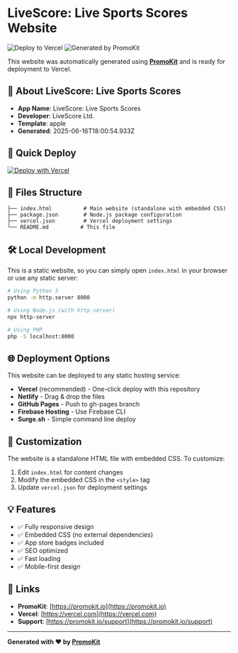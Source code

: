 # LiveScore: Live Sports Scores Website

![Deploy to Vercel](https://img.shields.io/badge/Deploy%20to-Vercel-black?style=for-the-badge&logo=vercel)
![Generated by PromoKit](https://img.shields.io/badge/Generated%20by-PromoKit-blue?style=for-the-badge)

This website was automatically generated using **[PromoKit](https://promokit.io)** and is ready for deployment to Vercel.

## 📱 About LiveScore: Live Sports Scores

- **App Name**: LiveScore: Live Sports Scores
- **Developer**: LiveScore Ltd.
- **Template**: apple
- **Generated**: 2025-06-16T18:00:54.933Z

## 🚀 Quick Deploy

[![Deploy with Vercel](https://vercel.com/button)](https://vercel.com/new/clone?repository-url=https://apps.apple.com/us/app/livescore-live-sports-scores/id356928178?uo=4)

## 📁 Files Structure

```
├── index.html          # Main website (standalone with embedded CSS)
├── package.json        # Node.js package configuration  
├── vercel.json         # Vercel deployment settings
└── README.md          # This file
```

## 🛠 Local Development

This is a static website, so you can simply open `index.html` in your browser or use any static server:

```bash
# Using Python 3
python -m http.server 8000

# Using Node.js (with http-server)
npx http-server

# Using PHP
php -S localhost:8000
```

## 🌐 Deployment Options

This website can be deployed to any static hosting service:

- **Vercel** (recommended) - One-click deploy with this repository
- **Netlify** - Drag & drop the files
- **GitHub Pages** - Push to gh-pages branch
- **Firebase Hosting** - Use Firebase CLI
- **Surge.sh** - Simple command line deploy

## 📝 Customization

The website is a standalone HTML file with embedded CSS. To customize:

1. Edit `index.html` for content changes
2. Modify the embedded CSS in the `<style>` tag
3. Update `vercel.json` for deployment settings

## 💡 Features

- ✅ Fully responsive design
- ✅ Embedded CSS (no external dependencies)
- ✅ App store badges included
- ✅ SEO optimized
- ✅ Fast loading
- ✅ Mobile-first design

## 🔗 Links

- **PromoKit**: [https://promokit.io](https://promokit.io)
- **Vercel**: [https://vercel.com](https://vercel.com)
- **Support**: [https://promokit.io/support](https://promokit.io/support)

---

**Generated with ❤️ by [PromoKit](https://promokit.io)**
